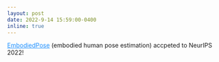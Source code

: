 ```yaml
---
layout: post
date: 2022-9-14 15:59:00-0400
inline: true
---
```


<a href="https://arxiv.org/abs/2206.09106" style="color: DodgerBlue">EmbodiedPose</a> (embodied human pose estimation) accpeted to NeurIPS 2022!



